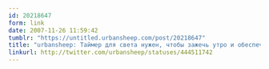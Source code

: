 ```yaml
---
id: 20218647
form: link
date: 2007-11-26 11:59:42
tumblr: "https://untitled.urbansheep.com/post/20218647"
title: "urbansheep: Таймер для света нужен, чтобы зажечь утро и обеспечить нас солнцем. В 9 утра. Иначе смысла просыпаться у организма нет. В МСК и солнца нет."
linkurl: http://twitter.com/urbansheep/statuses/444511742
---
```


